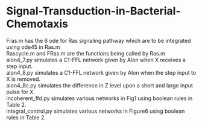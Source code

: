 # Signal-Transduction-in-Bacterial-Chemotaxis
Fras.m has the 6 ode for Ras signaling pathway which are to be integrated using ode45 in Ras.m <br />
Rascycle.m and FRas.m are the functions being called by Ras.m <br />
alon4_7.py simulates a C1-FFL network given by Alon when X receives a step input.  <br />
alon4_8.py simulates a C1-FFL network given by Alon when the step input to X is removed.  <br />
alon4_8c.py simulates the difference in Z level upon a short and large input pulse for X.  <br />
incoherent_ffd.py simulates various networks in Fig1 using boolean rules in Table 2.  <br />
integral_control.py simulates various networks in Figure6 using boolean rules in Table 2.  <br />
